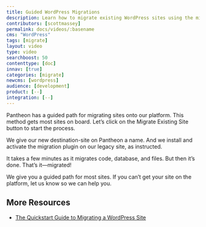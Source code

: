 ```yaml
---
title: Guided WordPress Migrations
description: Learn how to migrate existing WordPress sites using the migration plugin.
contributors: [scottmassey]
permalink: docs/videos/:basename
cms: "WordPress"
tags: [migrate]
layout: video
type: video
searchboost: 50
contenttype: [doc]
innav: [true]
categories: [migrate]
newcms: [wordpress]
audience: [development]
product: [--]
integration: [--]
---
```


<Youtube src="ksg1XkH1da8" title="Migrate to Pantheon" />

Pantheon has a guided path for migrating sites onto our platform. This method gets most sites on board. Let’s click on the Migrate Existing Site button to start the process.

We give our new destination-site on Pantheon a name. And we install and activate the migration plugin on our legacy site, as instructed.

It takes a few minutes as it migrates code, database, and files. But then it’s done. That’s it—migrated!

We give you a guided path for most sites. If you can’t get your site on the platform, let us know so we can help you.

## More Resources

- [The Quickstart Guide to Migrating a WordPress Site](https://pantheon.io/resources/quickstart-guide-migrating-wordpress-site)
